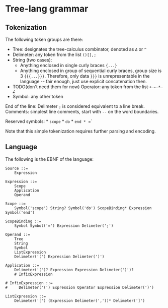# Tree-lang grammar

## Tokenization

The following token groups are there:
- Tree: designates the tree-calculus combinator, denoted as `Δ` or `^`
- Delimeter: any token from the list `()[],;`
- String (two cases): 
    * Anything enclosed in single curly braces `{...}`
    * Anything enclosed in group of sequential curly braces, group size is 3 `{{{...}}}`.
        Therefore, only data `}}}` is unrepresentable in the language -- fair enough, just use
        explicit concatenation then.
- TODO(don't need them for now) ~~Operator: any token from the list `+ - * /`~~
- Symbol: any other token

End of the line: Delimeter `;` is considered equivalent to a line break.
Comments: simplest line comments, start with `--` on the word boundaries.

Reserved symbols:
    * `scope`
    * `do`
    * `end
    * `=`

Note that this simple tokenization requires further parsing and encoding.

## Language

The following is the EBNF of the language:

```
Source ::=
    Expression

Expression ::=
    Scope
    Application
    Operand

Scope ::=
    Symbol('scope') String? Symbol('do') ScopeBinding* Expression Symbol('end')

ScopeBinding ::=
    Symbol Symbol('=') Expression Delimeter(';')
    
Operand ::=
    Tree
    String
    Symbol
    ListExpression
    Delimeter('(') Expression Delimeter(')')
    
Application ::=
    Delimeter('(')? Expression Expression Delimeter(')')?
    # InfixExpression

# InfixExpression ::=
#     Delimeter('(') Expression Operator Expression Delimeter(')')

ListExpression ::=
    Delimeter('[') (Expression Delimeter(','))* Delimeter(']')

```
